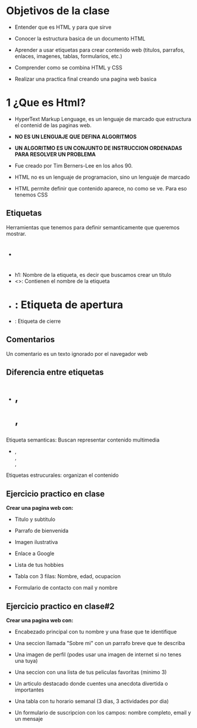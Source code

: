 # Objetivos de la clase

- Entender que es HTML y para que sirve

- Conocer la estructura basica de un documento HTML 

- Aprender a usar etiquetas para crear contenido web (titulos, parrafos, enlaces, imagenes, tablas, formularios, etc.)

- Comprender como se combina HTML y CSS

- Realizar una practica final creando una pagina web basica

# 1 ¿Que es Html?

- HyperText Markup Lenguage, es un lenguaje de marcado que estructura el contenid de las paginas web. 

- **NO ES UN LENGUAJE QUE DEFINA ALGORITMOS**

- **UN ALGORITMO ES UN CONJUNTO DE INSTRUCCION ORDENADAS PARA RESOLVER UN PROBLEMA**

- Fue creado por Tim Berners-Lee en los años 90.

- HTML no es un lenguaje de programacion, sino un lenguaje de marcado

- HTML permite definir que contenido aparece, no como se ve. Para eso tenemos CSS

## Etiquetas 

Herramientas que tenemos para definir semanticamente que queremos mostrar. 

- <h1></h1>
- h1: Nombre de la etiqueta, es decir que buscamos crear un titulo
- <>: Contienen el nombre de la etiqueta
- <h1>: Etiqueta de apertura
- </h1>: Etiqueta de cierre

## Comentarios 
Un comentario es un texto ignorado por el navegador web

## Diferencia entre etiquetas 

- <h1>, <p>, <img>
Etiqueta semanticas: Buscan representar contenido multimedia

- <body>, <section>, <article>, <div>
Etiquetas estrucurales: organizan el contenido

## Ejercicio practico en clase
**Crear una pagina web con:**

- Titulo y subtitulo 

- Parrafo de bienvenida 

- Imagen ilustrativa

- Enlace a Google

- Lista de tus hobbies

- Tabla con 3 filas: Nombre, edad, ocupacion

- Formulario de contacto con mail y nombre

## Ejercicio practico en clase#2
**Crear una pagina web con:**

- Encabezado principal con tu nombre y una frase que te identifique

- Una seccion llamada "Sobre mi" con un parrafo breve que te describa

- Una imagen de perfil (podes usar una imagen de internet si no tenes una tuya)

- Una seccion con una lista de tus peliculas favoritas (minimo 3)

- Un articulo destacado donde cuentes una anecdota divertida o importantes

- Una tabla con tu horario semanal (3 dias, 3 actividades por dia)

- Un formulario de suscripcion con los campos: nombre completo, email y un mensaje